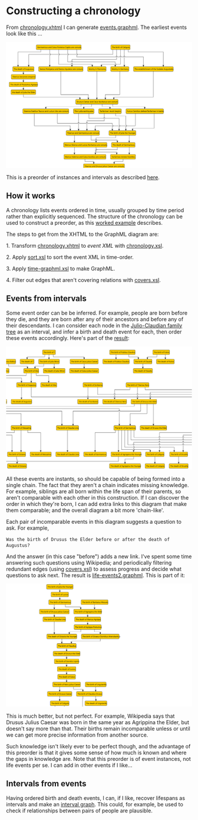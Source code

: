 # Constructing a chronology

From [chronology.xhtml](chronology.xhtml) I can generate [events.graphml](events.graphml). The earliest events look like this ...

![Julio-Claudian Family Tree](events.svg "A chronology")

This is a preorder of instances and intervals as described [here](/reasoning/chronology).

## How it works

A chronology lists events ordered in time, usually grouped by time period rather than explicitly sequenced. The structure of the chronology can be used to construct a preorder, as this [worked example](/examples/chronology/example.xhtml) describes.

The steps to get from the XHTML to the GraphML diagram are:

1\. Transform [chronology.xhtml](chronology.xhtml) to _event XML_ with [chronology.xsl](https://github.com/knoxa/linked-text/blob/master/xsl/chronology.xsl).

2\. Apply [sort.xsl](https://github.com/knoxa/linked-text/blob/master/xsl/chronology/sort.xsl) to sort the event XML in time-order.

3\. Apply [time-graphml.xsl](https://github.com/knoxa/linked-text/blob/master/xsl/xsl/chronology/time-graphml.xsl) to make GraphML.

4\. Filter out edges that aren't covering relations with [covers.xsl](https://github.com/knoxa/linked-text/blob/master/xsl/graphml/covers.xsl).


## Events from intervals

Some event order can be be inferred. For example, people are born before they die, and they are born after any of their ancestors and before any of their descendants. I can consider each node in the [Julio-Claudian family tree](family.md) as an interval, and infer a birth and death event for each, then order these events accordingly. Here's part of the [result](life-events1.graphml):

![Julio-Claudian life events](life-events1.svg "Life events")

All these events are instants, so should be capable of being formed into a single chain. The fact that they aren't a chain indicates missing knowledge. For example, siblings are all born within the life span of their parents, so aren't comparable with each other in this construction. If I can discover the order in which they're born, I can add extra links to this diagram that make them comparable; and the overall diagram a bit more 'chain-like'.

Each pair of incomparable events in this diagram suggests a question to ask. For example,

	Was the birth of Drusus the Elder before or after the death of Augustus?
	
And the answer (in this case "before") adds a new link. I've spent some time answering such questions using Wikipedia; and periodically filtering redundant edges (using [covers.xsl](https://github.com/knoxa/linked-text/blob/master/xsl/graphml/covers.xsl)) to assess progress and decide what questions to ask next. The result is [life-events2.graphml](life-events2.graphml). This is part of it:

![Julio-Claudian life events](life-events2.svg "Life events")

This is much better, but not perfect. For example, Wikipedia says that Drusus Julius Caesar was born in the same year as Agrippina the Elder, but doesn't say more than that. Their births remain incomparable unless or until we can get more precise information from another source.

Such knowledge isn't likely ever to be perfect though, and the advantage of this preorder is that it gives some sense of how much is known and where the gaps in knowledge are. Note that this preorder is of event instances, not life events per se. I can add in other events if I like...

## Intervals from events

Having ordered birth and death events, I can, if I like, recover lifespans as intervals and make an [interval graph](https://en.wikipedia.org/wiki/Interval_graph). This could, for example, be used to check if relationships between pairs of people are plausible.
